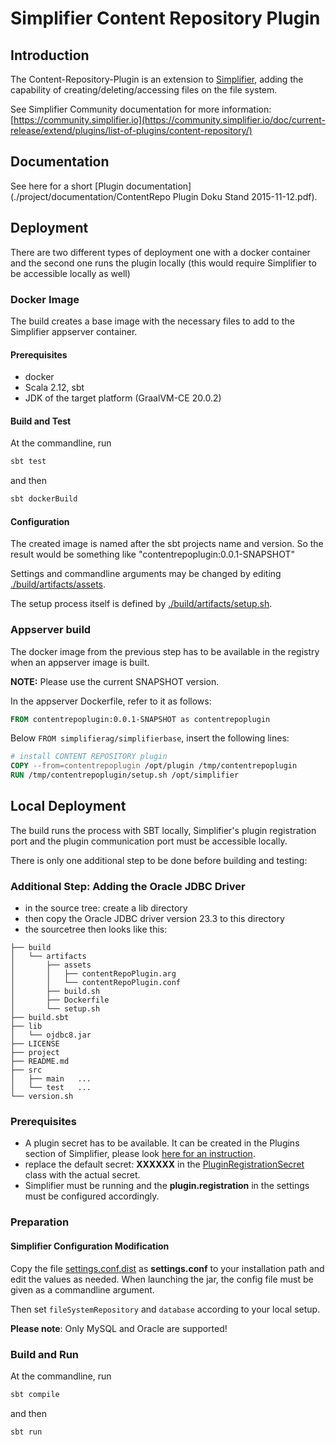 # Simplifier Content Repository Plugin

## Introduction

The Content-Repository-Plugin is an extension to [Simplifier](http://simplifier.io), adding the capability 
of creating/deleting/accessing files on the file system.

See Simplifier Community documentation for more information: [https://community.simplifier.io](https://community.simplifier.io/doc/current-release/extend/plugins/list-of-plugins/content-repository/)


## Documentation

See here for a short [Plugin documentation](./project/documentation/ContentRepo Plugin Doku Stand 2015-11-12.pdf).



## Deployment

There are two different types of deployment one with a docker container and the second one runs the plugin locally 
(this would require Simplifier to be accessible locally as well)

### Docker Image

The build creates a base image with the necessary files to add to the Simplifier appserver container.

#### Prerequisites

- docker
- Scala 2.12, sbt
- JDK of the target platform (GraalVM-CE 20.0.2)

 
#### Build and Test

At the commandline, run
```bash
sbt test
```

and then


```bash
sbt dockerBuild
```

#### Configuration

The created image is named after the sbt projects name and version. So the result would be something like "contentrepoplugin:0.0.1-SNAPSHOT"

Settings and commandline arguments may be changed by editing [./build/artifacts/assets](./build/artifacts/assets).

The setup process itself is defined by [./build/artifacts/setup.sh](./build/artifacts/setup.sh).


### Appserver build

The docker image from the previous step has to be available in the registry when an appserver image is built.

<b>NOTE:</b> Please use the current SNAPSHOT version.

In the appserver Dockerfile, refer to it as follows:

```dockerfile
FROM contentrepoplugin:0.0.1-SNAPSHOT as contentrepoplugin
```

Below  ```FROM simplifierag/simplifierbase```, insert the following lines:
```dockerfile
# install CONTENT REPOSITORY plugin
COPY --from=contentrepoplugin /opt/plugin /tmp/contentrepoplugin
RUN /tmp/contentrepoplugin/setup.sh /opt/simplifier
```

 

## Local Deployment

The build runs the process with SBT locally, Simplifier's plugin registration port and the plugin communication port must be accessible locally.

There is only one additional step to be done before building and testing:

### Additional Step: Adding the Oracle JDBC Driver
- in the source tree: create a lib directory
- then copy the Oracle JDBC driver version 23.3 to this directory
- the sourcetree then looks like this:
```
├── build
│   └── artifacts
│       ├── assets
│       │   ├── contentRepoPlugin.arg
│       │   └── contentRepoPlugin.conf
│       ├── build.sh
│       ├── Dockerfile
│       └── setup.sh
├── build.sbt
├── lib
│   └── ojdbc8.jar
├── LICENSE
├── project
├── README.md
├── src
│   ├── main   ...
│   └── test   ...
└── version.sh

```

### Prerequisites

- A plugin secret has to be available. It can be created in the Plugins section of Simplifier, 
  please look [here for an instruction](https://community.simplifier.io/doc/current-release/extend/plugins/plugin-secrets/).
- replace the default secret: <b>XXXXXX</b> in the [PluginRegistrationSecret](./src/main/scala/byDeployment/PluginRegistrationSecret.scala)
  class with the actual secret.
- Simplifier must be running and the <b>plugin.registration</b> in the settings must be configured accordingly.


### Preparation

#### Simplifier Configuration Modification 

Copy the file [settings.conf.dist](./src/main/resources/settings.conf.dist) as <b>settings.conf</b> to your installation path and edit the values as needed.
When launching the jar, the config file must be given as a commandline argument.

Then set ```fileSystemRepository``` and ```database``` according to your local setup.


__Please note__: Only MySQL and Oracle are supported!

### Build and Run

At the commandline, run
```bash
sbt compile
```

and then

```bash
sbt run
```